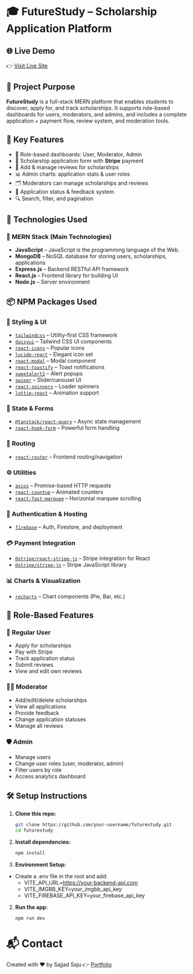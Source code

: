 # 🎓 FutureStudy – Scholarship Application Platform

## 🌐 Live Demo

👉 [Visit Live Site](https://future--study.web.app)

## 📌 Project Purpose

**FutureStudy** is a full-stack MERN platform that enables students to discover, apply for, and track scholarships. It supports role-based dashboards for users, moderators, and admins, and includes a complete application + payment flow, review system, and moderation tools.

## 🚀 Key Features

- 👤 Role-based dashboards: User, Moderator, Admin
- 📝 Scholarship application form with **Stripe** payment
- 💬 Add & manage reviews for scholarships
- 📊 Admin charts: application stats & user roles
- 🗂️ Moderators can manage scholarships and reviews
- 🧾 Application status & feedback system
- 🔍 Search, filter, and pagination

## 🧱 Technologies Used

### 🔷 MERN Stack (Main Technologies)

- **JavaScript** – JavaScript is the programming language of the Web.
- **MongoDB** – NoSQL database for storing users, scholarships, applications
- **Express.js** – Backend RESTful API framework
- **React.js** – Frontend library for building UI
- **Node.js** – Server environment

## 📦 NPM Packages Used

### 🎨 Styling & UI

- [`tailwindcss`](https://www.npmjs.com/package/tailwindcss) – Utility-first CSS framework
- [`daisyui`](https://www.npmjs.com/package/daisyui) – Tailwind CSS UI components
- [`react-icons`](https://www.npmjs.com/package/react-icons) – Popular icons
- [`lucide-react`](https://www.npmjs.com/package/lucide-react) – Elegant icon set
- [`react-modal`](https://www.npmjs.com/package/react-modal) – Modal component
- [`react-toastify`](https://www.npmjs.com/package/react-toastify) – Toast notifications
- [`sweetalert2`](https://www.npmjs.com/package/sweetalert2) – Alert popups
- [`swiper`](https://www.npmjs.com/package/swiper) – Slider/carousel UI
- [`react-spinners`](https://www.npmjs.com/package/react-spinners) – Loader spinners
- [`lottie-react`](https://www.npmjs.com/package/lottie-react) – Animation support

### 🔁 State & Forms

- [`@tanstack/react-query`](https://www.npmjs.com/package/@tanstack/react-query) – Async state management
- [`react-hook-form`](https://www.npmjs.com/package/react-hook-form) – Powerful form handling

### 🧭 Routing

- [`react-router`](https://www.npmjs.com/package/react-router) – Frontend routing/navigation

### ⚙️ Utilities

- [`axios`](https://www.npmjs.com/package/axios) – Promise-based HTTP requests
- [`react-countup`](https://www.npmjs.com/package/react-countup) – Animated counters
- [`react-fast-marquee`](https://www.npmjs.com/package/react-fast-marquee) – Horizontal marquee scrolling

### 🔐 Authentication & Hosting

- [`firebase`](https://www.npmjs.com/package/firebase) – Auth, Firestore, and deployment

### 💳 Payment Integration

- [`@stripe/react-stripe-js`](https://www.npmjs.com/package/@stripe/react-stripe-js) – Stripe integration for React
- [`@stripe/stripe-js`](https://www.npmjs.com/package/@stripe/stripe-js) – Stripe JavaScript library

### 📊 Charts & Visualization

- [`recharts`](https://www.npmjs.com/package/recharts) – Chart components (Pie, Bar, etc.)

## 🧪 Role-Based Features

### 👤 Regular User

- Apply for scholarships
- Pay with Stripe
- Track application status
- Submit reviews
- View and edit own reviews

### 🧑‍🏫 Moderator

- Add/edit/delete scholarships
- View all applications
- Provide feedback
- Change application statuses
- Manage all reviews

### 🛡️ Admin

- Manage users
- Change user roles (user, moderator, admin)
- Filter users by role
- Access analytics dashboard

## 🛠️ Setup Instructions

1. **Clone this repo:**

   ```bash
   git clone https://github.com/your-username/futurestudy.git
   cd futurestudy
   ```

2. **Install dependencies:**

   ```bash
   npm install
   ```

3. **Environment Setup:**

- Create a .env file in the root and add:
  - VITE_API_URL=https://your-backend-api.com
  - VITE_IMGBB_KEY=your_imgbb_api_key
  - VITE_FIREBASE_API_KEY=your_firebase_api_key

2. **Run the app:**

   ```bash
   npm run dev
   ```

# 📬 Contact

Created with ❤️ by Sajjad Saju
👉 [Portfolio](https://sajjadsaju.web.app/)
